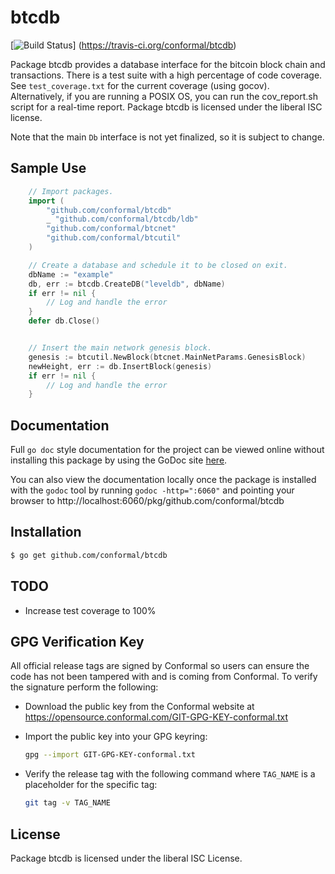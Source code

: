 btcdb
=====

[![Build Status](https://travis-ci.org/conformal/btcdb.png?branch=master)]
(https://travis-ci.org/conformal/btcdb)

Package btcdb provides a database interface for the bitcoin block chain and
transactions.  There is a test suite with a high percentage of code coverage.
See `test_coverage.txt` for the current coverage (using gocov).  Alternatively,
if you are running a POSIX OS, you can run the cov_report.sh script for a
real-time report.  Package btcdb is licensed under the liberal ISC license.

Note that the main `Db` interface is not yet finalized, so it is subject to
change.

## Sample Use

```Go
	// Import packages.
	import (
		"github.com/conformal/btcdb"
		_ "github.com/conformal/btcdb/ldb"
		"github.com/conformal/btcnet"
		"github.com/conformal/btcutil"
	)

	// Create a database and schedule it to be closed on exit.
	dbName := "example"
	db, err := btcdb.CreateDB("leveldb", dbName)
	if err != nil {
		// Log and handle the error
	}
	defer db.Close()


	// Insert the main network genesis block.
	genesis := btcutil.NewBlock(btcnet.MainNetParams.GenesisBlock)
	newHeight, err := db.InsertBlock(genesis)
	if err != nil {
		// Log and handle the error
	}
```

## Documentation

Full `go doc` style documentation for the project can be viewed online without
installing this package by using the GoDoc site
[here](http://godoc.org/github.com/conformal/btcdb).

You can also view the documentation locally once the package is installed with
the `godoc` tool by running `godoc -http=":6060"` and pointing your browser to
http://localhost:6060/pkg/github.com/conformal/btcdb

## Installation

```bash
$ go get github.com/conformal/btcdb
```

## TODO
- Increase test coverage to 100%

## GPG Verification Key

All official release tags are signed by Conformal so users can ensure the code
has not been tampered with and is coming from Conformal.  To verify the
signature perform the following:

- Download the public key from the Conformal website at
  https://opensource.conformal.com/GIT-GPG-KEY-conformal.txt

- Import the public key into your GPG keyring:
  ```bash
  gpg --import GIT-GPG-KEY-conformal.txt
  ```

- Verify the release tag with the following command where `TAG_NAME` is a
  placeholder for the specific tag:
  ```bash
  git tag -v TAG_NAME
  ```

## License

Package btcdb is licensed under the liberal ISC License.
